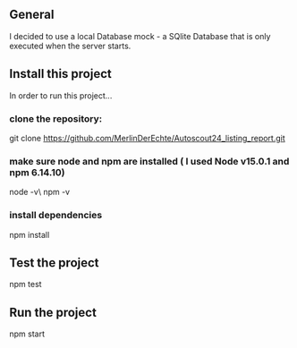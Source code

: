 ## General

I decided to use a local Database mock - a SQlite Database that is only executed when the server starts.

## Install this project
In order to run this project...
###  clone the repository: 
git clone https://github.com/MerlinDerEchte/Autoscout24_listing_report.git

### make sure node and npm are installed ( I used Node v15.0.1 and npm 6.14.10)
node -v\ 
npm -v 

### install dependencies
npm install

## Test the project
npm test

## Run the project
npm start
